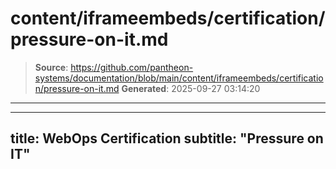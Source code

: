 # content/iframeembeds/certification/pressure-on-it.md

> **Source**: https://github.com/pantheon-systems/documentation/blob/main/content/iframeembeds/certification/pressure-on-it.md
> **Generated**: 2025-09-27 03:14:20

---

---
title: WebOps Certification
subtitle: "Pressure on IT"
---

<Partial file="certification-guide/pressure-on-it.md" />
